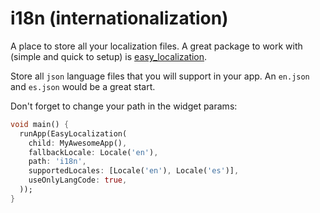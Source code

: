 # i18n (internationalization)

A place to store all your localization files. A great package to work with (simple and quick to setup) is [easy_localization](https://pub.dev/packages/easy_localization).

Store all `json` language files that you will support in your app. An `en.json` and `es.json` would be a great start.

Don't forget to change your path in the widget params:

```dart
void main() {
  runApp(EasyLocalization(
    child: MyAwesomeApp(),
    fallbackLocale: Locale('en'),
    path: 'i18n',
    supportedLocales: [Locale('en'), Locale('es')],
    useOnlyLangCode: true,
  ));
}
```